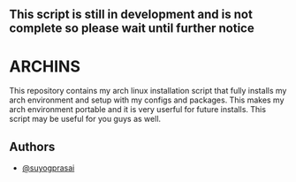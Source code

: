 ## This script is still in development and is not complete so please wait until further notice 
# ARCHINS

This repository contains my arch linux installation script that fully installs my arch environment and setup with my configs and packages. This makes my arch environment portable and it is very userful for future installs. This script may be useful for you guys as well.

## Authors

- [@suyogprasai](https://www.github.com/suyogprasai)

